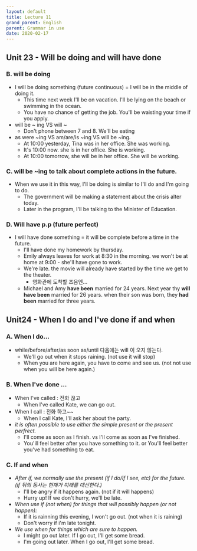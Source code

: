 ```yaml
---
layout: default
title: Lecture 11
grand_parent: English
parent: Grammar in use
date: 2020-02-17
---
```


## Unit 23 - Will be doing and will have done

### B. will be doing

- I will be doing something (future continuous) = I will be in the middle of doing it.
  - This time next week I'll be on vacation. I'll be lying on the beach or swimming in the ocean.
  - You have no chance of getting the job. You'll be waisting your time if you apply.
- will be ~ ing VS will ~
  - Don't phone between 7 and 8. We'll be eating
- as were ~ing VS am/are/is ~ing VS will be ~ing.
  - At 10:00 yesterday, Tina was in her office. She was working.
  - It's 10:00 now. she is in her office. She is working.
  - At 10:00 tomorrow, she will be in her office. She will be working.

### C. will be ~ing to talk about complete actions in the future.

- When we use it in this way, I'll be doing is similar to I'll do and I'm going to do.
  - The government will be making a statement about the crisis alter today.
  - Later in the program, I'll be talking to the Minister of Education.

### D. Will have p.p (future perfect)

- I will have done something = it will be complete before a time in the future.
  - I'll have done my homework by thursday.
  - Emily always leaves for work at 8:30 in the morning. we won't be at home at 9:00 - she'll have gone to work.
  - We're late. the movie will already have started by the time we get to the theater.
    - 영화관에 도착할 즈음엔...
  - Michael and Amy **have been** married for 24 years. Next year thy **will have been** married for 26 years. when their son was born, they **had been** married for three years.

## Unit24 - When I do and I've done if and when

### A. When I do...

- while/before/after/as soon as/until 다음에는 will 이 오지 않는다.
  - We'll go out when it stops raining. (not use it will stop)
  - When you are here again, you have to come and see us. (not not use when you will be here again.)

### B. When I've done ...

- When I've called : 전화 끊고
  - When I've called Kate, we can go out.
- When I call : 전화 하고~~
  - When I call Kate, I'll ask her about the party.
- *it is often possible to use either the simple present or the present perfrect.*
  - I'll come as soon as I finish. vs I'll come as soon as I've finished.
  - You'ill feel better after you have something to it. or You'll feel better you've had something to eat.

### C. If and when

- *After if, we normally use the present (if I do/if I see, etc) for the future. (if 뒤의 동사는 현재가 미래를 대신한다.)*
  - I'll be angry if it happens again. (not if it will happens)
  - Hurry up! If we don't hurry, we'll be late.
- *When use if (not when) for things that will possibly happen (or not happen):*
  - If it is rainning this evening, I won't go out. (not when it is raining)
  - Don't worry if i'm late tonight.
- *We use when for things which are sure to happen.*
  - I might go out later. If I go out, I'll get some bread.
  - I'm going out later. When I go out, I'll get some bread.